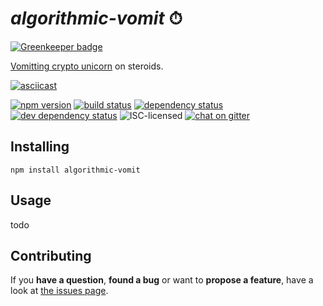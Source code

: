 # *algorithmic-vomit* ⏱

[![Greenkeeper badge](https://badges.greenkeeper.io/derhuerst/algorithmic-vomit.svg)](https://greenkeeper.io/)

[Vomitting crypto unicorn](https://asciinema.org/a/18744) on steroids.

[![asciicast](https://asciinema.org/a/45057.png)](https://asciinema.org/a/45057)

[![npm version](https://img.shields.io/npm/v/algorithmic-vomit.svg)](https://www.npmjs.com/package/algorithmic-vomit)
[![build status](https://img.shields.io/travis/derhuerst/algorithmic-vomit.svg)](https://travis-ci.org/derhuerst/algorithmic-vomit)
[![dependency status](https://img.shields.io/david/derhuerst/algorithmic-vomit.svg)](https://david-dm.org/derhuerst/algorithmic-vomit)
[![dev dependency status](https://img.shields.io/david/dev/derhuerst/algorithmic-vomit.svg)](https://david-dm.org/derhuerst/algorithmic-vomit#info=devDependencies)
![ISC-licensed](https://img.shields.io/github/license/derhuerst/algorithmic-vomit.svg)
[![chat on gitter](https://badges.gitter.im/derhuerst.svg)](https://gitter.im/derhuerst)


## Installing

```shell
npm install algorithmic-vomit
```


## Usage

todo


## Contributing

If you **have a question**, **found a bug** or want to **propose a feature**, have a look at [the issues page](https://github.com/derhuerst/algorithmic-vomit/issues).
